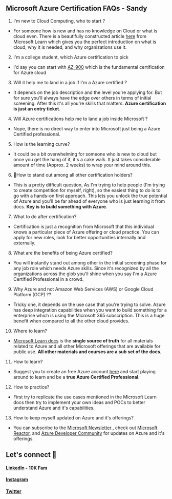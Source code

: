 ## Microsoft Azure Certification FAQs - Sandy

1. I'm new to Cloud Computing, who to start ?
- For someone how is new and has no knowledge on Cloud or what is cloud even. There is a beautifully constructed article [here](https://docs.microsoft.com/en-us/learn/modules/intro-to-azure-fundamentals/what-is-cloud-computing) from Microsoft Learn which gives you the perfect introduction on what is cloud, why it is needed, and why organizations use it.

2. I'm a college student, which Azure certification to pick
- I'd say you can start with [AZ-900](https://docs.microsoft.com/en-us/learn/certifications/azure-fundamentals/?tab=tab-learning-paths) which is the fundamental certification for Azure cloud

3. Will it help me to land in a job if I'm a Azure certified ?
- It depends on the job description and the level you're applying for. But for sure you'll always have the edge over others in terms of initial screening. After this it's all you're skills that matters. **Azure certification is just an entry ticket**.

4. Will Azure certifications help me to land a job inside Microsoft ?
- Nope, there is no direct way to enter into Microsoft just being a Azure Certified professional.

5. How is the learning curve?
- It could be a bit overwhelming for someone who is new to cloud but once you get the hang of it, it's a cake walk. It just takes considerable amount of time (Approx. 2 weeks) to wrap your mind around this.

6. 📌How to stand out among all other certification holders?
- This is a pretty difficult question, As I'm trying to help people (I'm trying to create competition for myself, right), so the easiest thing to do is to go with a hands-on first approach. This lets you unlock the true potential of Azure and you'll be far ahead of everyone who is just learning it from docs. **Key is to build something with Azure**.

7. What to do after certification?
- Certification is just a recognition from Microsoft that this individual knows a particular piece of Azure offering or cloud practice. You can apply for new roles, look for better opportunities internally and externally.

8. What are the benefits of being Azure certified?
- You will instantly stand out among other in the initial screening phase for any job role which needs Azure skills. Since it's recognized by all the organizations across the glob you'll shine when you say I'm a Azure Certified Professional in a crowd.

9. Why Azure and not Amazon Web Services (AWS) or Google Cloud Platform (GCP) ??
- Tricky one, it depends on the use case that you're trying to solve. Azure has deep integration capabilities when you want to build something for a enterprise which is using the Microsoft 365 subscription. This is a huge benefit when compared to all the other cloud provides.

10. Where to learn?
- [Microsoft Learn docs](https://docs.microsoft.com/en-us/azure/?product=popular) is the **single source of truth** for all materials related to Azure and all other Microsoft offerings that are available for public use. **All other materials and courses are a sub set of the docs**.

11. How to learn?
- Suggest you to create an free Azure account [here](https://azure.microsoft.com/en-in/) and start playing around to learn and be a **true Azure Certified Professional**.

12. How to practice?
- First try to replicate the use cases mentioned in the Microsoft Learn docs then try to implement your own ideas and POCs to better understand Azure and it's capabilities.

13. How to keep myself updated on Azure and it's offerings?
- You can subscribe to the [Microsoft Newsletter ](https://azure.microsoft.com/en-in/resources/join-the-azure-developer-community/), check out [Microsoft Reactor](https://www.youtube.com/c/MicrosoftReactor1), and [Azure Developer Community](https://www.youtube.com/c/AzureDeveloperCommunity) for updates on Azure and it's offerings.

## Let's connect 🤝
#### [LinkedIn](https://linkedin.com/in/santhosh-kumard) - 10K Fam

#### [Instagram](https://www.instagram.com/santhoshgoku)

#### [Twitter](https://twitter.com/sandy_codes_py)